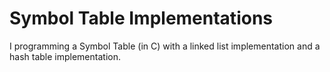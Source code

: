 # Symbol Table Implementations

I programming a Symbol Table (in C) with a linked list implementation and a hash table implementation.
